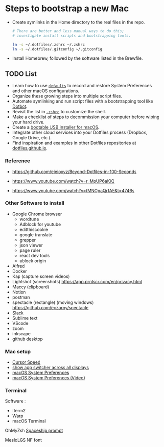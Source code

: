 # Steps to bootstrap a new Mac

- Create symlinks in the Home directory to the real files in the repo.

  ```zsh
  # There are better and less manual ways to do this;
  # investigate install scripts and bootstrapping tools.

  ln -s ~/.dotfiles/.zshrc ~/.zshrc
  ln -s ~/.dotfiles/.gitconfig ~/.gitconfig
  ```

- Install Homebrew, followed by the software listed in the Brewfile.

## TODO List

- Learn how to use [`defaults`](https://macos-defaults.com/#%F0%9F%99%8B-what-s-a-defaults-command) to record and restore System Preferences and other macOS configurations.
- Organize these growing steps into multiple script files.
- Automate symlinking and run script files with a bootstrapping tool like [Dotbot](https://github.com/anishathalye/dotbot).
- Revisit the list in [`.zshrc`](.zshrc) to customize the shell.
- Make a checklist of steps to decommission your computer before wiping your hard drive.
- Create a [bootable USB installer for macOS](https://support.apple.com/en-us/HT201372).
- Integrate other cloud services into your Dotfiles process (Dropbox, Google Drive, etc.).
- Find inspiration and examples in other Dotfiles repositories at [dotfiles.github.io](https://dotfiles.github.io/).

### Reference

- https://github.com/eieioxyz/Beyond-Dotfiles-in-100-Seconds

- https://www.youtube.com/watch?v=r_MpUP6aKiQ

- https://www.youtube.com/watch?v=tMNOpaQrfAE&t=4746s

### Other Software to install

- Google Chrome browser
  - wordtune
  - Adblock for youtube
  - editthiscookie
  - google translate
  - grepper
  - json viewer
  - page ruler
  - react dev tools
  - ublock origin
- Alfred
- Docker
- Kap (capture screen videos)
- Lightshot (screenshots) https://app.prntscr.com/en/privacy.html
- Maccy (clipboard)
- Notion
- postman
- spectacle (rectangle) (moving windows) https://github.com/eczarny/spectacle
- Slack
- Sublime text
- VScode
- zoom
- inkscape
- github desktop

### Mac setup

- [Cursor Speed](https://www.maketecheasier.com/adjust-cursor-speed-in-mac/)
- [show app switcher across all displays](https://gist.github.com/jthodge/c4ba15a78fb29671dfa072fe279355f0)
- [macOS System Preferences](https://amiryonatan.medium.com/increase-development-productivity-in-macos-c936fce43c17)
- [macOS System Preferences (Video)](https://www.youtube.com/watch?v=2_ZbslLnshw)

### Terminal

Software :

- Iterm2
- Warp
- macOS Terminal

OhMyZsh
[Spaceship prompt](https://github.com/spaceship-prompt/spaceship-prompt)

MesloLGS NF font
